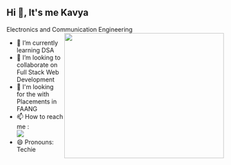 ## Hi 👋, It's me Kavya

Electronics and Communication Engineering
<img align="right" width="370" height="290" src="https://camo.githubusercontent.com/cdd56b556149c7fd4939be631072a4df05be1346f52592296737a390d8159c85/68747470733a2f2f692e70696e696d672e636f6d2f6f726967696e616c732f34372f66302f33342f34376630333432636563373262383030343633626630303365616331323537652e676966">
- 🌱 I’m currently learning DSA
- 💞️ I’m looking to collaborate on Full Stack Web Development
- 🙂 I'm looking for the with Placements in FAANG
- 📫 How to reach me :
  <br /> [<img src="https://img.shields.io/badge/LinkedIn-0077B5?style=for-the-badge&logo=linkedin&logoColor=white" />](www.linkedin.com/in/s-kavya-6424b3258)
- 😄 Pronouns: Techie


<!---
SKavyagithub08/SKavyagithub08 is a ✨ special ✨ repository because its `README.md` (this file) appears on your GitHub profile.
You can click the Preview link to take a look at your changes.
--->
